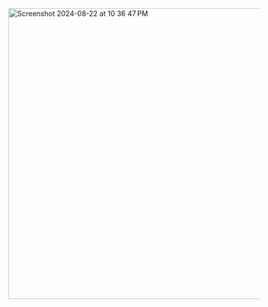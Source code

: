 <img width="582" alt="Screenshot 2024-08-22 at 10 36 47 PM" src="https://github.com/user-attachments/assets/b919f820-76f6-4958-98c4-ccc6d59860bb">
